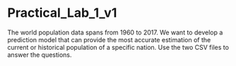 # Practical_Lab_1_v1
The world population data spans from 1960 to 2017. We want to develop a prediction model that can provide the most accurate estimation of the current or historical population of a specific nation. Use the two CSV files to answer the questions.
